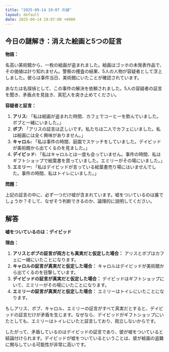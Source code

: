 ```yaml
---
title: "2025-09-14 19:07 の謎"
layout: default
date: 2025-09-14 19:07:00 +0900
---
```

## 今日の謎解き：消えた絵画と5つの証言

**物語：**

名高い美術館から、一枚の絵画が盗まれました。絵画はゴッホの未発表作品で、その価値は計り知れません。警察の捜査の結果、5人の人物が容疑者として浮上しました。彼らは事件当日、美術館にいたことが確認されています。

あなたは名探偵として、この事件の解決を依頼されました。5人の容疑者の証言を聞き、矛盾点を見抜き、真犯人を突き止めてください。

**容疑者と証言：**

1.  **アリス:** 「私は絵画が盗まれた時間、カフェでコーヒーを飲んでいました。ボブと一緒にいました。」
2.  **ボブ:** 「アリスの証言は正しいです。私たちは二人でカフェにいました。私は絵画には全く興味がありません。」
3.  **キャロル:** 「私は事件の時間、庭園でスケッチをしていました。デイビッドが美術館から出てくるのを見ました。」
4.  **デイビッド:** 「私はキャロルとは一度も会っていません。事件の時間、私はギフトショップで絵葉書を買っていました。エミリーがその場にいました。」
5.  **エミリー:** 「私はデイビッドが言っている絵葉書売り場にはいませんでした。事件の時間、私はトイレにいました。」

**問題：**

上記の証言の中に、必ず一つだけ嘘が含まれています。嘘をついているのは誰でしょうか？そして、なぜそう判断できるのか、論理的に説明してください。

## 解答

**嘘をついているのは：デイビッド**

**理由：**

1.  **アリスとボブの証言が両方とも真実だと仮定した場合：** アリスとボブはカフェに一緒にいたことになります。
2.  **キャロルの証言が真実だと仮定した場合：** キャロルはデイビッドが美術館から出てくるのを目撃しています。
3.  **デイビッドの証言が真実だと仮定した場合：** デイビッドはギフトショップにいて、エミリーがその場にいたことになります。
4.  **エミリーの証言が真実だと仮定した場合：** エミリーはトイレにいたことになります。

もしアリス、ボブ、キャロル、エミリーの証言がすべて真実だとすると、デイビッドの証言だけが矛盾を生じます。なぜなら、デイビッドがギフトショップにいたとしても、エミリーはトイレにいたと証言しており、両立しないからです。

したがって、矛盾しているのはデイビッドの証言であり、彼が嘘をついていると結論付けられます。デイビッドが嘘をついているということは、彼が絵画の盗難に関与している可能性が非常に高いです。
